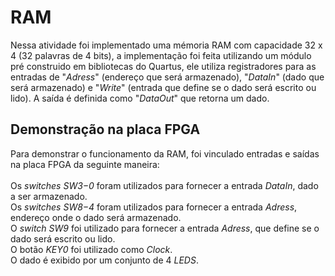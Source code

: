 # RAM
Nessa atividade foi implementado uma mémoria RAM com capacidade 32 x 4 (32 palavras de 4 bits), a implementação foi feita utilizando um módulo pré construido em
bibliotecas do Quartus, ele utiliza registradores para as entradas de "*Adress*" (endereço que será armazenado), "*DataIn*" (dado que será armazenado) 
e "*Write*" (entrada que define se o dado será escrito ou lido). A saída é definida como "*DataOut*" que retorna um dado.
## Demonstração na placa FPGA
Para demonstrar o funcionamento da RAM, foi vinculado entradas e saídas na placa FPGA da seguinte maneira: <br/> <br/>
Os *switches* *SW3−0* foram utilizados para fornecer a entrada *DataIn*, dado a ser armazenado.<br/>
Os *switches* *SW8−4* foram utilizados para fornecer a entrada *Adress*, endereço onde o dado será armazenado.<br/>
O *switch* *SW9* foi utilizado para fornecer a entrada *Adress*, que define se o dado será escrito ou lido.<br/>
O botão *KEY0* foi utilizado como *Clock*.<br/>
O dado é exibido por um conjunto de 4 *LEDS*.

